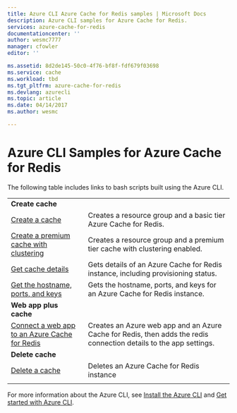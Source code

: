 ```yaml
---
title: Azure CLI Azure Cache for Redis samples | Microsoft Docs
description: Azure CLI samples for Azure Cache for Redis.
services: azure-cache-for-redis
documentationcenter: ''
author: wesmc7777
manager: cfowler
editor: ''

ms.assetid: 8d2de145-50c0-4f76-bf8f-fdf679f03698
ms.service: cache
ms.workload: tbd
ms.tgt_pltfrm: azure-cache-for-redis
ms.devlang: azurecli
ms.topic: article
ms.date: 04/14/2017
ms.author: wesmc

---
```

# Azure CLI Samples for Azure Cache for Redis

The following table includes links to bash scripts built using the Azure CLI.

| | |
|---|---|
|**Create cache**||
| [Create a cache](./scripts/create-cache.md) | Creates a resource group and a basic tier Azure Cache for Redis. |
| [Create a premium cache with clustering](./scripts/create-premium-cache-cluster.md) | Creates a resource group and a premium tier cache with clustering enabled.|
| [Get cache details](./scripts/show-cache.md) | Gets details of an Azure Cache for Redis instance, including provisioning status. |
| [Get the hostname, ports, and keys](./scripts/cache-keys-ports.md) | Gets the hostname, ports, and keys for an Azure Cache for Redis instance. |
|**Web app plus cache**||
| [Connect a web app to an Azure Cache for Redis](./../app-service/scripts/cli-connect-to-redis.md) | Creates an Azure web app and an Azure Cache for Redis, then adds the redis connection details to the app settings. |
|**Delete cache**||
| [Delete a cache](./scripts/delete-cache.md) | Deletes an Azure Cache for Redis instance  |
| | |

For more information about the Azure CLI, see [Install the Azure CLI](https://docs.microsoft.com/cli/azure/install-azure-cli) and [Get started with Azure CLI](https://docs.microsoft.com/cli/azure/get-started-with-azure-cli).
